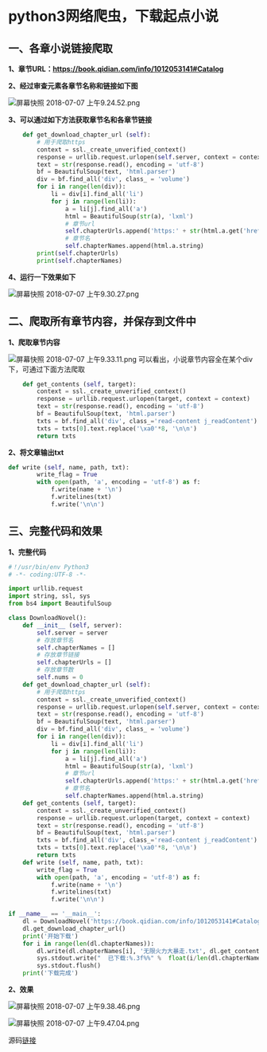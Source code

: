 # python3网络爬虫，下载起点小说

## 一、各章小说链接爬取

**1、章节URL：https://book.qidian.com/info/1012053141#Catalog**

**2、经过审查元素各章节名称和链接如下图**

![屏幕快照 2018-07-07 上午9.24.52.png](https://upload-images.jianshu.io/upload_images/4605151-c73ac7110b1867bb.png?imageMogr2/auto-orient/strip%7CimageView2/2/w/1240)

**3、可以通过如下方法获取章节名和各章节链接**

```python
    def get_download_chapter_url (self):
        # 用于爬取https
        context = ssl._create_unverified_context()
        response = urllib.request.urlopen(self.server, context = context)
        text = str(response.read(), encoding = 'utf-8')
        bf = BeautifulSoup(text, 'html.parser')
        div = bf.find_all('div', class_ = 'volume')
        for i in range(len(div)):
            li = div[i].find_all('li')
            for j in range(len(li)):
                a = li[j].find_all('a')
                html = BeautifulSoup(str(a), 'lxml')
                # 章节url
                self.chapterUrls.append('https:' + str(html.a.get('href')))
                # 章节名
                self.chapterNames.append(html.a.string)
        print(self.chapterUrls)
        print(self.chapterNames)
```

**4、运行一下效果如下**

![屏幕快照 2018-07-07 上午9.30.27.png](https://upload-images.jianshu.io/upload_images/4605151-954fa89a181c0fb1.png?imageMogr2/auto-orient/strip%7CimageView2/2/w/1240)

## 二、爬取所有章节内容，并保存到文件中

**1、爬取章节内容**

![屏幕快照 2018-07-07 上午9.33.11.png](https://upload-images.jianshu.io/upload_images/4605151-4eaffdd9ff3ce388.png?imageMogr2/auto-orient/strip%7CimageView2/2/w/1240)
可以看出，小说章节内容全在某个div下，可通过下面方法爬取
```python
    def get_contents (self, target):
        context = ssl._create_unverified_context()
        response = urllib.request.urlopen(target, context = context)
        text = str(response.read(), encoding = 'utf-8')
        bf = BeautifulSoup(text, 'html.parser')
        txts = bf.find_all('div', class_='read-content j_readContent')
        txts = txts[0].text.replace('\xa0'*8, '\n\n')
        return txts
```

**2、将文章输出txt**

```python
def write (self, name, path, txt):
        write_flag = True
        with open(path, 'a', encoding = 'utf-8') as f:
            f.write(name + '\n')
            f.writelines(txt)
            f.write('\n\n')
```

## 三、完整代码和效果

**1、完整代码**

```python
#！/usr/bin/env Python3
# -*- coding:UTF-8 -*-

import urllib.request
import string, ssl, sys
from bs4 import BeautifulSoup

class DownloadNovel():
    def __init__ (self, server):
        self.server = server
        # 存放章节名
        self.chapterNames = []
        # 存放章节链接
        self.chapterUrls = []
        # 存放章节数
        self.nums = 0
    def get_download_chapter_url (self):
        # 用于爬取https
        context = ssl._create_unverified_context()
        response = urllib.request.urlopen(self.server, context = context)
        text = str(response.read(), encoding = 'utf-8')
        bf = BeautifulSoup(text, 'html.parser')
        div = bf.find_all('div', class_ = 'volume')
        for i in range(len(div)):
            li = div[i].find_all('li')
            for j in range(len(li)):
                a = li[j].find_all('a')
                html = BeautifulSoup(str(a), 'lxml')
                # 章节url
                self.chapterUrls.append('https:' + str(html.a.get('href')))
                # 章节名
                self.chapterNames.append(html.a.string)
    def get_contents (self, target):
        context = ssl._create_unverified_context()
        response = urllib.request.urlopen(target, context = context)
        text = str(response.read(), encoding = 'utf-8')
        bf = BeautifulSoup(text, 'html.parser')
        txts = bf.find_all('div', class_='read-content j_readContent')
        txts = txts[0].text.replace('\xa0'*8, '\n\n')
        return txts
    def write (self, name, path, txt):
        write_flag = True
        with open(path, 'a', encoding = 'utf-8') as f:
            f.write(name + '\n')
            f.writelines(txt)
            f.write('\n\n')

if __name__ == '__main__':
    dl = DownloadNovel('https://book.qidian.com/info/1012053141#Catalog')
    dl.get_download_chapter_url()
    print('开始下载')
    for i in range(len(dl.chapterNames)):
        dl.write(dl.chapterNames[i], '无限火力大暴走.txt', dl.get_contents(dl.chapterUrls[i]))
        sys.stdout.write("  已下载:%.3f%%" %  float(i/len(dl.chapterNames)) + '\r')
        sys.stdout.flush()
    print('下载完成')
```

**2、效果**

![屏幕快照 2018-07-07 上午9.38.46.png](https://upload-images.jianshu.io/upload_images/4605151-0cec4f9d23b8a56c.png?imageMogr2/auto-orient/strip%7CimageView2/2/w/1240)


![屏幕快照 2018-07-07 上午9.47.04.png](https://upload-images.jianshu.io/upload_images/4605151-22d26d9c5cff0d9e.png?imageMogr2/auto-orient/strip%7CimageView2/2/w/1240)

源码[链接](https://github.com/sunnyShining/python-spider/tree/master/downloadNovel)